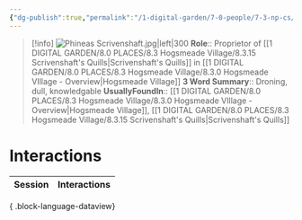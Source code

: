 ```yaml
---
{"dg-publish":true,"permalink":"/1-digital-garden/7-0-people/7-3-np-cs/phineas-scrivenshaft/","tags":["#person","#hogsmeade","#hogsmeade-resident","#shopkeeper"]}
---
```


>[!info] 
>![Phineas Scrivenshaft.jpg|left|300](/img/user/1%20DIGITAL%20GARDEN/7.0%20PEOPLE/7.3%20NPCs/Headshots/Phineas%20Scrivenshaft.jpg)
>**Role**:: Proprietor of [[1 DIGITAL GARDEN/8.0 PLACES/8.3 Hogsmeade Village/8.3.15 Scrivenshaft's Quills\|Scrivenshaft's Quills]] in [[1 DIGITAL GARDEN/8.0 PLACES/8.3 Hogsmeade Village/8.3.0 Hogsmeade VIllage - Overview\|Hogsmeade Village]]
>**3 Word Summary**:: Droning, dull, knowledgable
>**UsuallyFoundIn**:: [[1 DIGITAL GARDEN/8.0 PLACES/8.3 Hogsmeade Village/8.3.0 Hogsmeade VIllage - Overview\|Hogsmeade Village]], [[1 DIGITAL GARDEN/8.0 PLACES/8.3 Hogsmeade Village/8.3.15 Scrivenshaft's Quills\|Scrivenshaft's Quills]]

# Interactions

| Session | Interactions |
| ------- | ------------ |

{ .block-language-dataview}
